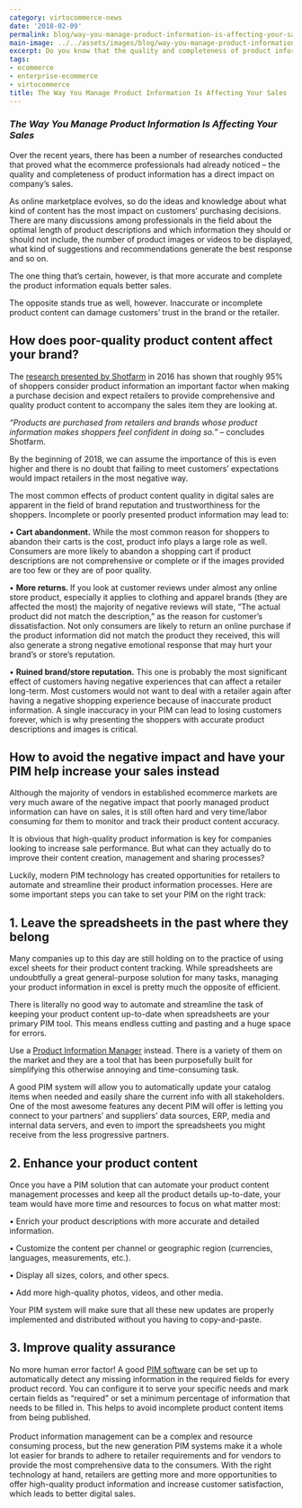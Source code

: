 ```yaml
--- 
category: virtocommerce-news
date: '2018-02-09'
permalink: blog/way-you-manage-product-information-is-affecting-your-sales
main-image: ../../assets/images/blog/way-you-manage-product-information-is-affecting-your-sales.jpg
excerpt: Do you know that the quality and completeness of product information has a direct impact on company’s sales? Learn how to avoid the negative impact and have your PIM help increase your sales in this article.
tags:
- ecommerce
- enterprise-ecommerce
- virtocommerce
title: The Way You Manage Product Information Is Affecting Your Sales
---
```

### <dfn>The Way You Manage Product Information Is Affecting Your Sales</dfn>

Over the recent years, there has been a number of researches conducted that proved what the ecommerce professionals had already noticed – the quality and completeness of product information has a direct impact on company’s sales.

As online marketplace evolves, so do the ideas and knowledge about what kind of content has the most impact on customers’ purchasing decisions. There are many discussions among professionals in the field about the optimal length of product descriptions and which information they should or should not include, the number of product images or videos to be displayed, what kind of suggestions and recommendations generate the best response and so on. 

The one thing that’s certain, however, is that more accurate and complete the product information equals better sales. 

The opposite stands true as well, however. Inaccurate or incomplete product content can damage customers’ trust in the brand or the retailer.

<h2>How does poor-quality product content affect your brand?</h2>

The <a href="http://www.shotfarm.com/product-information-report/" rel="nofollow">research presented by Shotfarm</a> in 2016 has shown that roughly 95% of shoppers consider product information an important factor when making a purchase decision and expect retailers to provide comprehensive and quality product content to accompany the sales item they are looking at.

<i>“Products are purchased from retailers and brands whose product information makes shoppers feel confident in doing so.”</i> – concludes Shotfarm.

By the beginning of 2018, we can assume the importance of this is even higher and there is no doubt that failing to meet customers’ expectations would impact retailers in the most negative way. 

The most common effects of product content quality in digital sales are apparent in the field of brand reputation and trustworthiness for the shoppers. Incomplete or poorly presented product information may lead to:

•	<strong>Cart abandonment.</strong>  While the most common reason for shoppers to abandon their carts is the cost, product info plays a large role as well. Consumers are more likely to abandon a shopping cart if product descriptions are not comprehensive or complete or if the images provided are too few or they are of poor quality.

•	<strong>More returns. </strong> If you look at customer reviews under almost any online store product, especially it applies to clothing and apparel brands (they are affected the most) the majority of negative reviews will state, “The actual product did not match the description,” as the reason for customer’s dissatisfaction. Not only consumers are likely to return an online purchase if the product information did not match the product they received, this will also generate a strong negative emotional response that may hurt your brand’s or store’s reputation.

•	<strong>Ruined brand/store reputation.</strong> This one is probably the most significant effect of customers having negative experiences that can affect a retailer long-term. Most customers would not want to deal with a retailer again after having a negative shopping experience because of inaccurate product information. A single inaccuracy in your PIM can lead to losing customers forever, which is why presenting the shoppers with accurate product descriptions and images is critical.

<h2>How to avoid the negative impact and have your PIM help increase your sales instead</h2>

Although the majority of vendors in established ecommerce markets are very much aware of the negative impact that poorly managed product information can have on sales, it is still often hard and very time/labor consuming for them to monitor and track their product content accuracy. 

It is obvious that high-quality product information is key for companies looking to increase sale performance. But what can they actually do to improve their content creation, management and sharing processes?

Luckily, modern PIM technology has created opportunities for retailers to automate and streamline their product information processes. Here are some important steps you can take to set your PIM on the right track:

<h2>1.	Leave the spreadsheets in the past where they belong</h2>

Many companies up to this day are still holding on to the practice of using excel sheets for their product content tracking. While spreadsheets are undoubtfully a great general-purpose solution for many tasks, managing your product information in excel is pretty much the opposite of efficient. 

There is literally no good way to automate and streamline the task of keeping your product content up-to-date when spreadsheets are your primary PIM tool. This means endless cutting and pasting and a huge space for errors. 

Use a <a href="{{ 'https://virtocommerce.com/product-information-management-software' | absolute_url }}">Product Information Manager</a> instead. There is a variety of them on the market and they are a tool that has been purposefully built for simplifying this otherwise annoying and time-consuming task.

A good PIM system will allow you to automatically update your catalog items when needed and easily share the current info with all stakeholders. One of the most awesome features any decent PIM will offer is letting you connect to your partners’ and suppliers’ data sources, ERP, media and internal data servers, and even to import the spreadsheets you might receive from the less progressive partners.

<h2>2.	Enhance your product content</h2>

Once you have a PIM solution that can automate your product content management processes and keep all the product details up-to-date, your team would have more time and resources to focus on what matter most:

•	Enrich your product descriptions with more accurate and detailed information.

•	Customize the content per channel or geographic region (currencies, languages, measurements, etc.).

•	Display all sizes, colors, and other specs.

•	Add more high-quality photos, videos, and other media.

Your PIM system will make sure that all these new updates are properly implemented and distributed without you having to copy-and-paste. 

<h2>3.	Improve quality assurance</h2>

No more human error factor! A good <a href="{{ 'https://virtocommerce.com/product-information-management-software' | absolute_url }}">PIM software</a> can be set up to automatically detect any missing information in the required fields for every product record. You can configure it to serve your specific needs and mark certain fields as “required” or set a minimum percentage of information that needs to be filled in. This helps to avoid incomplete product content items from being published. 
<br></br>
Product information management can be a complex and resource consuming process, but the new generation PIM systems make it a whole lot easier for brands to adhere to retailer requirements and for vendors to provide the most comprehensive data to the consumers. With the right technology at hand, retailers are getting more and more opportunities to offer high-quality product information and increase customer satisfaction, which leads to better digital sales.

